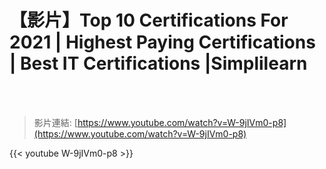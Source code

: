 # 【影片】Top 10 Certifications For 2021 | Highest Paying Certifications | Best IT Certifications |Simplilearn

<!--more-->
<!--336-->
<br><br/>

>影片連結: [https://www.youtube.com/watch?v=W-9jIVm0-p8](https://www.youtube.com/watch?v=W-9jIVm0-p8)

{{< youtube W-9jIVm0-p8 >}}

